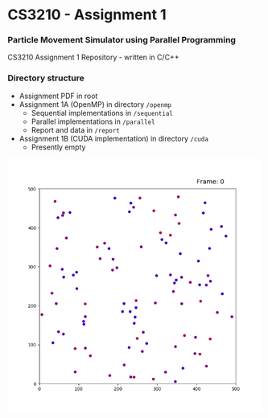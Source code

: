 # CS3210 - Assignment 1
### Particle Movement Simulator using Parallel Programming

CS3210 Assignment 1 Repository - written in C/C++

### Directory structure
- Assignment PDF in root 
- Assignment 1A (OpenMP) in directory `/openmp`
    - Sequential implementations in `/sequential`
    - Parallel implementations in `/parallel`
    - Report and data in `/report`
- Assignment 1B (CUDA implementation) in directory `/cuda`
    - Presently empty

![](visualisations/archive/sampleRun.gif)
